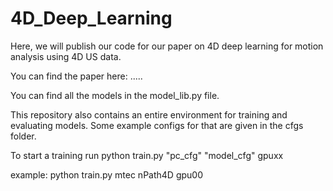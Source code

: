 # 4D_Deep_Learning


Here, we will publish our code for our paper on 4D deep learning for motion analysis using 4D US data. 

You can find the paper here: .....

You can find all the models in the model_lib.py file. 

This repository also contains an entire environment for training and evaluating models. Some example configs for that are given in the cfgs folder.

To start a training run
python train.py "pc_cfg" "model_cfg" gpuxx

example: python train.py mtec nPath4D gpu00
